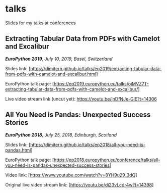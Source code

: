 # talks
Slides for my talks at conferences

## Extracting Tabular Data from PDFs with Camelot and Excalibur
***EuroPython 2019**, July 10, 2019, Basel, Switzerland*

Slides link: [https://dimitern.github.io/talks/ep2019/extracting-tabular-data-from-pdfs-with-camelot-and-excalibur.html]

EuroPython talk page: [https://ep2019.europython.eu/talks/ojMVZ7T-extracting-tabular-data-from-pdfs-with-camelot-and-excalibur/]

Live video stream link (uncut yet): https://youtu.be/jnDfNJe-GlE?t=14306

## All You Need is Pandas: Unexpected Success Stories
***EuroPython 2018**, July 25, 2018, Edinburgh, Scotland*

Slides link: [https://dimitern.github.io/talks/ep2018/all-you-need-is-pandas.html]

EuroPython talk page: [https://ep2018.europython.eu/conference/talks/all-you-need-is-pandas-unexpected-success-stories]

Video link: [https://www.youtube.com/watch?v=8YH9u29_3dQ]

Original live video stream link: [https://youtu.be/dj23vLcdr4w?t=14398]
